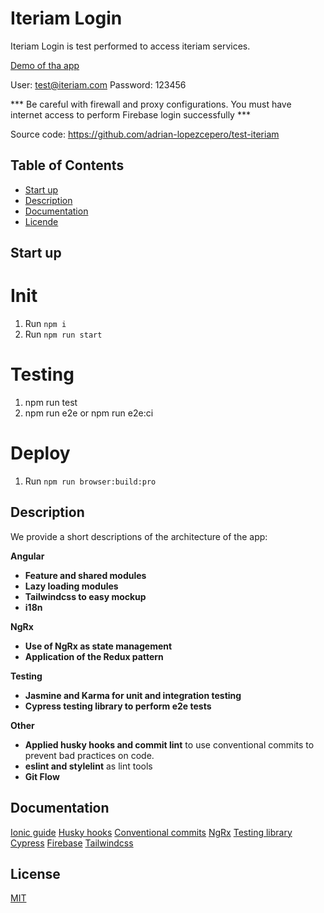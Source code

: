 # Iteriam Login

Iteriam Login is test performed to access iteriam services.

[Demo of tha app](https://iteriam-app.web.app/login)

User: test@iteriam.com
Password: 123456

*** Be careful with firewall and proxy configurations. You must have internet access to perform Firebase login successfully  ***

Source code: https://github.com/adrian-lopezcepero/test-iteriam

## Table of Contents

- [Start up](#description)
- [Description](#description)
- [Documentation](#Documentation)
- [Licende](#License)

## **Start up**

# Init

1. Run `npm i`
2. Run `npm run start`

# Testing

1. npm run test
2. npm run e2e or npm run e2e:ci

# Deploy

1. Run `npm run browser:build:pro`

## **Description**

We provide a short descriptions of the architecture of the app:

**Angular**

- **Feature and shared modules**
- **Lazy loading modules**
- **Tailwindcss to easy mockup**
- **i18n**

**NgRx**

- **Use of NgRx as state management**
- **Application of the Redux pattern**

**Testing**

- **Jasmine and Karma for unit and integration testing**
- **Cypress testing library to perform e2e tests**

**Other**

- **Applied husky hooks and commit lint** to use conventional commits to prevent bad practices on code.
- **eslint and stylelint** as lint tools
- **Git Flow**


## **Documentation**

[Ionic guide](https://ionicframework.com/docs/intro/cli)
[Husky hooks](https://typicode.github.io/husky/#/)
[Conventional commits](https://www.conventionalcommits.org/en/v1.0.0/)
[NgRx](https://ngrx.io/docs)
[Testing library](https://testing-library.com/)
[Cypress](https://testing-library.com/docs/cypress-testing-library/intro/)
[Firebase](https://firebase.google.com/)
[Tailwindcss](https://tailwindcss.com/)

## **License**

[MIT](https://choosealicense.com/licenses/mit/)
